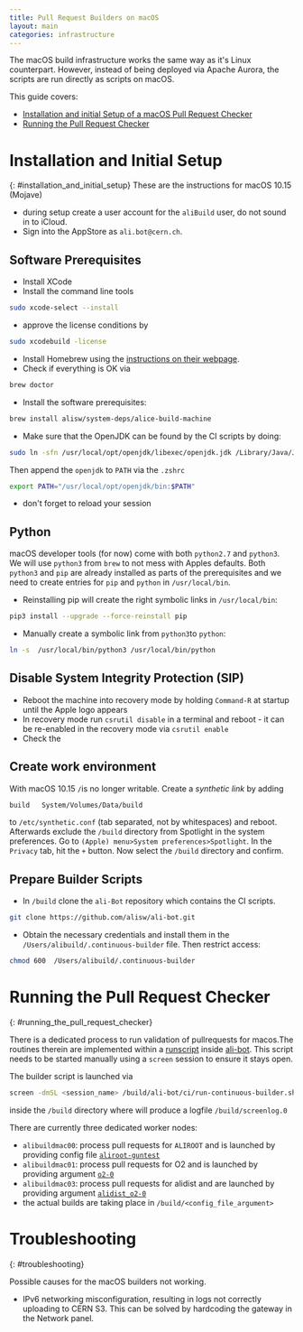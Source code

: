 ```yaml
---
title: Pull Request Builders on macOS
layout: main
categories: infrastructure
---
```


The macOS build infrastructure works the same way as it's Linux counterpart. However, instead of being deployed via Apache Aurora, the scripts are run directly as scripts on macOS.

This guide covers:
* [Installation and initial Setup of a macOS Pull Request Checker](#installation_and_initial_setup)
* [Running the Pull Request Checker](#running_the_pull_request_checker)

# Installation and Initial Setup
{: #installation_and_initial_setup}
These are the instructions for macOS 10.15 (Mojave)

* during setup create a user account for the `aliBuild` user, do not sound in to iCloud.
* Sign into the AppStore as `ali.bot@cern.ch`.

## Software Prerequisites
* Install XCode 
* Install the command line tools 
```bash
sudo xcode-select --install
```
* approve the license conditions by
```bash
sudo xcodebuild -license
```
* Install Homebrew using the [instructions on their webpage](https://brew.sh/).
* Check if everything is OK via 
```bash
brew doctor
```
* Install the software prerequisites: 
```bash
brew install alisw/system-deps/alice-build-machine 
```

* Make sure that the OpenJDK can be found by the CI scripts by doing:

```bash
sudo ln -sfn /usr/local/opt/openjdk/libexec/openjdk.jdk /Library/Java/JavaVirtualMachines/openjdk.jdk
```

Then append the `openjdk` to `PATH` via the `.zshrc`

```bash
export PATH="/usr/local/opt/openjdk/bin:$PATH"
```
* don't forget to reload your session


## Python 
macOS developer tools (for now) come with both `python2.7` and `python3`. We will use `python3` from `brew` to not mess with Apples defaults. Both `python3` and `pip` are already installed as parts of the prerequisites and we need to create entries for `pip` and `python` in `/usr/local/bin`.

* Reinstalling pip will create the right symbolic links in `/usr/local/bin`:
```bash
pip3 install --upgrade --force-reinstall pip
```
* Manually create a symbolic link from `python3`to `python`:
```bash
ln -s  /usr/local/bin/python3 /usr/local/bin/python
```

## Disable System Integrity Protection (SIP)
* Reboot the machine into recovery mode by holding `Command-R` at startup until the Apple logo appears
* In recovery mode run ```csrutil disable``` in a terminal and reboot - it can be re-enabled in the recovery mode via ```csrutil enable```
* Check the


## Create work environment
With macOS 10.15 `/`is no longer writable. Create a _synthetic link_ by adding  
```bash
build	System/Volumes/Data/build
```
to `/etc/synthetic.conf` (tab separated, not by whitespaces) and reboot.
Afterwards exclude the `/build` directory from Spotlight in the system preferences. Go to `(Apple) menu>System preferences>Spotlight`. In the `Privacy` tab, hit the `+` button. Now select the `/build` directory and confirm.

## Prepare Builder Scripts
* In `/build` clone the `ali-Bot` repository which contains the CI scripts. 
```bash
git clone https://github.com/alisw/ali-bot.git
```
* Obtain the necessary credentials and install them in the `/Users/alibuild/.continuous-builder` file. Then restrict access: 
```bash
chmod 600  /Users/alibuild/.continuous-builder
```

# Running the Pull Request Checker
{: #running_the_pull_request_checker}

There is a dedicated process to run validation of pullrequests for macos.The routines therein are implemented within a [runscript](https://github.com/alisw/ali-bot/blob/master/ci/run-continuous-builder.sh) inside [ali-bot](https://github.com/alisw/ali-bot). This script needs to be started manually using a `screen` session to ensure it stays open.

The builder script is launched via
```bash
screen -dmSL <session_name> /build/ali-bot/ci/run-continuous-builder.sh <config_file_argument>
```
inside the `/build` directory where will produce a logfile `/build/screenlog.0`


There are currently three dedicated worker nodes:
* `alibuildmac00`: process pull requests for `ALIROOT` and is launched by providing config file [`aliroot-guntest`](https://github.com/alisw/ali-bot/blob/master/ci/conf/aliroot-guntest.sh)
* `alibuildmac01`: process pull requests for O2 and is launched by providing argument [`o2-0`](https://github.com/alisw/ali-bot/blob/master/ci/conf/o2-0.sh)
* `alibuildmac03`: process pull requests for alidist and are launched by providing argument [`alidist_o2-0`](https://github.com/alisw/ali-bot/blob/master/ci/conf/alidist_o2-0.sh)
* the actual builds are taking place in `/build/<config_file_argument>`

# Troubleshooting
{: #troubleshooting}

Possible causes for the macOS builders not working.

* IPv6 networking misconfiguration, resulting in logs not correctly uploading to CERN S3. This can be solved by hardcoding the gateway in the Network panel.
